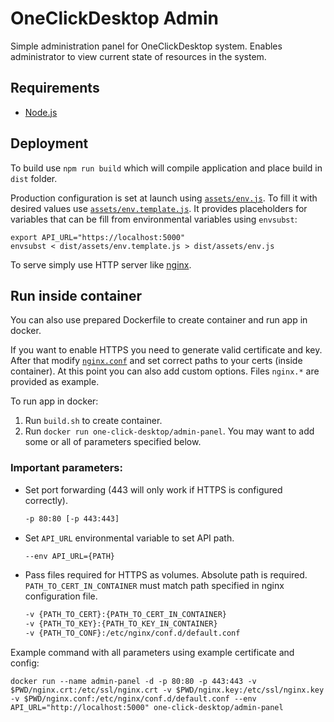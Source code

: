 # OneClickDesktop Admin

Simple administration panel for OneClickDesktop system. Enables administrator to view current state of resources in the system.

## Requirements

- [Node.js](https://nodejs.org/en/)

## Deployment

To build use `npm run build` which will compile application and place build in `dist` folder.

Production configuration is set at launch using [`assets/env.js`](src/assets/env.js). To fill it with desired values use [`assets/env.template.js`](src/assets/env.template.js). It provides placeholders for variables that can be fill from environmental variables using `envsubst`:
```SHELL
export API_URL="https://localhost:5000"
envsubst < dist/assets/env.template.js > dist/assets/env.js
```

To serve simply use HTTP server like [nginx](https://nginx.org/).

## Run inside container

You can also use prepared Dockerfile to create container and run app in docker.

If you want to enable HTTPS you need to generate valid certificate and key. After that modify [`nginx.conf`](/nginx.conf) and set correct paths to your certs (inside container). At this point you can also add custom options. Files `nginx.*` are provided as example.

To run app in docker:

1. Run `build.sh` to create container.
2. Run `docker run one-click-desktop/admin-panel`. You may want to add some or all of parameters specified below.

### Important parameters:

- Set port forwarding (443 will only work if HTTPS is configured correctly).
    ```BASH
    -p 80:80 [-p 443:443]
    ```
- Set `API_URL` environmental variable to set API path.
    ```BASH
    --env API_URL={PATH}
    ```
- Pass files required for HTTPS as volumes. Absolute path is required. `PATH_TO_CERT_IN_CONTAINER` must match path specified in nginx configuration file.
    ```BASH
    -v {PATH_TO_CERT}:{PATH_TO_CERT_IN_CONTAINER}
    -v {PATH_TO_KEY}:{PATH_TO_KEY_IN_CONTAINER}
    -v {PATH_TO_CONF}:/etc/nginx/conf.d/default.conf
    ```

Example command with all parameters using example certificate and config:

```DOCKER
docker run --name admin-panel -d -p 80:80 -p 443:443 -v $PWD/nginx.crt:/etc/ssl/nginx.crt -v $PWD/nginx.key:/etc/ssl/nginx.key -v $PWD/nginx.conf:/etc/nginx/conf.d/default.conf --env API_URL="http://localhost:5000" one-click-desktop/admin-panel
```
